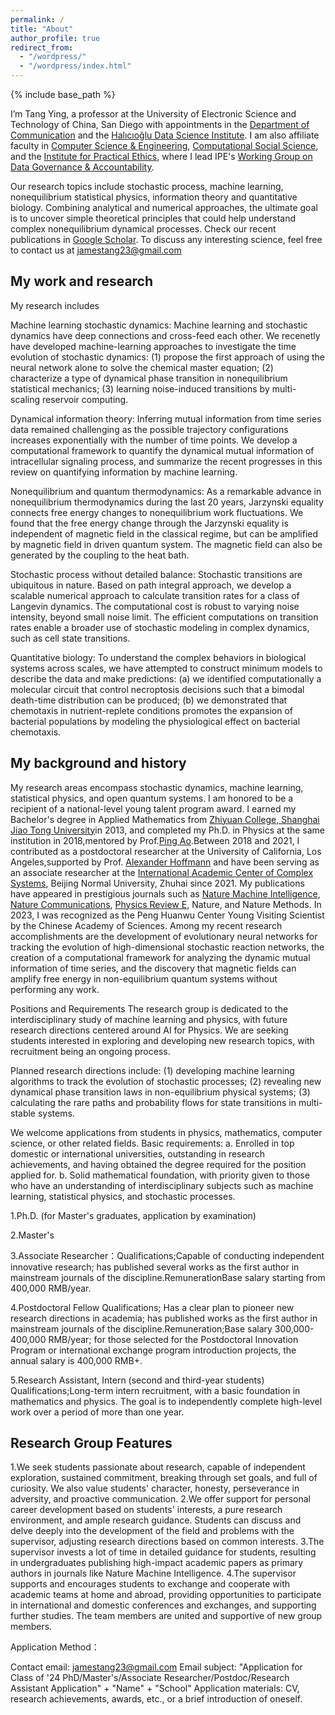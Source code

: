 ```yaml
---
permalink: /
title: "About"
author_profile: true
redirect_from: 
  - "/wordpress/"
  - "/wordpress/index.html"
---
```


{% include base_path %}

I’m Tang Ying, a professor at the University of Electronic Science and Technology of China, San Diego with appointments in the [Department of Communication](https://communication.ucsd.edu) and the [Halıcıoğlu Data Science Institute](https://datascience.ucsd.edu). I am also affiliate faculty in [Computer Science & Engineering](https://cse.ucsd.edu), [Computational Social Science](https://css.ucsd.edu), and the [Institute for Practical Ethics](https://ipe.ucsd.edu), where I lead IPE's [Working Group on Data Governance & Accountability](https://ipe.ucsd.edu/research/data-science.html). 

Our research topics include stochastic process, machine learning, nonequilibrium statistical physics, information theory and quantitative biology. Combining analytical and numerical approaches, the ultimate goal is to uncover simple theoretical principles that could help understand complex nonequilibrium dynamical processes.
Check our recent publications in [Google Scholar](https://scholar.google.com/citations?user=-5bbqWsAAAAJ&hl=en). To discuss any interesting science, feel free to contact us at [jamestang23@gmail.com](jamestang23@gmail.com)


## My work and research

My research includes

Machine learning stochastic dynamics:
Machine learning and stochastic dynamics have deep connections and cross-feed each other. We recenetly have developed machine-learning approaches to investigate the time evolution of stochastic dynamics: (1) propose the first approach of using the neural network alone to solve the chemical master equation; (2) characterize a type of dynamical phase transition in nonequilibrium statistical mechanics; (3) learning noise-induced transitions by multi-scaling reservoir computing.

Dynamical information theory:
Inferring mutual information from time series data remained challenging as the possible trajectory configurations increases exponentially with the number of time points. We develop a computational framework to quantify the dynamical mutual information of intracellular signaling process, and summarize the recent progresses in this review on quantifying information by machine learning.

Nonequilibrium and quantum thermodynamics:
As a remarkable advance in nonequilibrium thermodynamics during the last 20 years, Jarzynski equality connects free energy changes to nonequilibrium work fluctuations. We found that the free energy change through the Jarzynski equality is independent of magnetic field in the classical regime, but can be amplified by magnetic field in driven quantum system. The magnetic field can also be generated by the coupling to the heat bath.

Stochastic process without detailed balance:
Stochastic transitions are ubiquitous in nature. Based on path integral approach, we develop a scalable numerical approach to calculate transition rates for a class of Langevin dynamics. The computational cost is robust to varying noise intensity, beyond small noise limit. The efficient computations on transition rates enable a broader use of stochastic modeling in complex dynamics, such as cell state transitions.

Quantitative biology:
To understand the complex behaviors in biological systems across scales, we have attempted to construct minimum models to describe the data and make predictions: (a) we identified computationally a molecular circuit that control necroptosis decisions such that a bimodal death-time distribution can be produced; (b) we demonstrated that chemotaxis in nutrient-replete conditions promotes the expansion of bacterial populations by modeling the physiological effect on bacterial chemotaxis.

## My background and history

My research areas encompass stochastic dynamics, machine learning, statistical physics, and open quantum systems. I am honored to be a recipient of a national-level young talent program award. I earned my Bachelor's degree in Applied Mathematics from [Zhiyuan College, Shanghai Jiao Tong University](https://zhiyuan.sjtu.edu.cn/html/zhiyuan/)in 2013, and completed my Ph.D. in Physics at the same institution in 2018,mentored by Prof.[Ping Ao](https://scholar.google.com/citations?user=JQyz-BoAAAAJ&hl=en).Between 2018 and 2021, I contributed as a postdoctoral researcher at the University of California, Los Angeles,supported by Prof. [Alexander Hoffmann](https://www.signalingsystems.ucla.edu/) and have been serving as an associate researcher at the [International Academic Center of Complex Systems](https://zkgyy.bnu.edu.cn/), Beijing Normal University, Zhuhai since 2021. My publications have appeared in prestigious journals such as [Nature Machine Intelligence](https://www.nature.com/natmachintell/), [Nature Communications](https://www.nature.com/ncomms/), [Physics Review E](https://journals.aps.org/pre/), Nature, and Nature Methods. In 2023, I was recognized as the Peng Huanwu Center Young Visiting Scientist by the Chinese Academy of Sciences. Among my recent research accomplishments are the development of evolutionary neural networks for tracking the evolution of high-dimensional stochastic reaction networks, the creation of a computational framework for analyzing the dynamic mutual information of time series, and the discovery that magnetic fields can amplify free energy in non-equilibrium quantum systems without performing any work.

Positions and Requirements
The research group is dedicated to the interdisciplinary study of machine learning and physics, with future research directions centered around AI for Physics. We are seeking students interested in exploring and developing new research topics, with recruitment being an ongoing process. 

Planned research directions include:
(1) developing machine learning algorithms to track the evolution of stochastic processes; 
(2) revealing new dynamical phase transition laws in non-equilibrium physical systems;
(3) calculating the rare paths and probability flows for state transitions in multi-stable systems.

We welcome applications from students in physics, mathematics, computer science, or other related fields. Basic requirements:
a. Enrolled in top domestic or international universities, outstanding in research achievements, and having obtained the degree required for the position applied for.
b. Solid mathematical foundation, with priority given to those who have an understanding of interdisciplinary subjects such as machine learning, statistical physics, and stochastic processes.

1.Ph.D. (for Master's graduates, application by examination)

2.Master's

3.Associate Researcher：Qualifications;Capable of conducting independent innovative research; has published several works as the first author in mainstream journals of the discipline.RemunerationBase salary starting from 400,000 RMB/year.

4.Postdoctoral Fellow Qualifications;
Has a clear plan to pioneer new research directions in academia; has published works as the first author in mainstream journals of the discipline.Remuneration;Base salary 300,000-400,000 RMB/year; for those selected for the Postdoctoral Innovation Program or international exchange program introduction projects, the annual salary is 400,000 RMB+.

5.Research Assistant, Intern (second and third-year students)
Qualifications;Long-term intern recruitment, with a basic foundation in mathematics and physics. The goal is to independently complete high-level work over a period of more than one year.

## Research Group Features

1.We seek students passionate about research, capable of independent exploration, sustained commitment, breaking through set goals, and full of curiosity. We also value students' character, honesty, perseverance in adversity, and proactive communication.
2.We offer support for personal career development based on students' interests, a pure research environment, and ample research guidance. Students can discuss and delve deeply into the development of the field and problems with the supervisor, adjusting research directions based on common interests.
3.The supervisor invests a lot of time in detailed guidance for students, resulting in undergraduates publishing high-impact academic papers as primary authors in journals like Nature Machine Intelligence.
4.The supervisor supports and encourages students to exchange and cooperate with academic teams at home and abroad, providing opportunities to participate in international and domestic conferences and exchanges, and supporting further studies. The team members are united and supportive of new group members.

Application Method：

Contact email:  [jamestang23@gmail.com](jamestang23@gmail.com)
Email subject: "Application for Class of '24 PhD/Master's/Associate Researcher/Postdoc/Research Assistant Application" + "Name" + "School"
Application materials: CV, research achievements, awards, etc., or a brief introduction of oneself.
